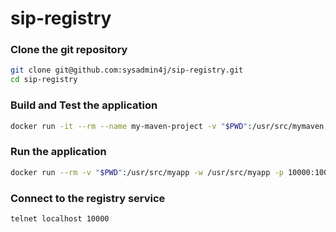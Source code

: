 # sip-registry


### Clone the git repository

```Bash
git clone git@github.com:sysadmin4j/sip-registry.git
cd sip-registry
```

### Build and Test the application

```Bash
docker run -it --rm --name my-maven-project -v "$PWD":/usr/src/mymaven -w /usr/src/mymaven maven:3.5.0-jdk-8 mvn clean install
```

### Run the application

```Bash
docker run --rm -v "$PWD":/usr/src/myapp -w /usr/src/myapp -p 10000:10000 openjdk:8u141 java -jar target/sip-registry-0.0.1-SNAPSHOT-jar-with-dependencies.jar
```

### Connect to the registry service

```Bash
telnet localhost 10000
```
